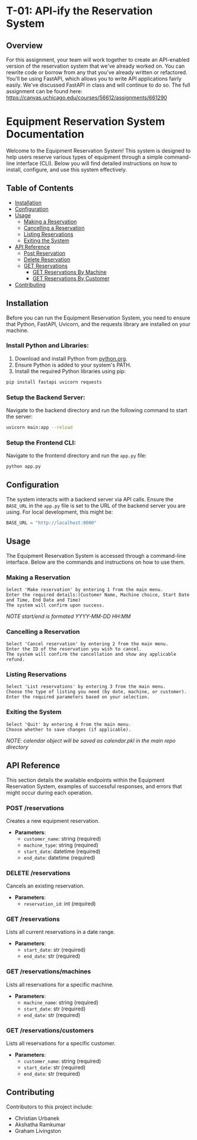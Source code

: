 # T-01: API-ify the Reservation System

## Overview
For this assignment, your team will work together to create an API-enabled version of the reservation system that we've already worked on.  You can rewrite code or borrow from any that you've already written or refactored.  You'll be using FastAPI, which allows you to write API applications fairly easily. We've discussed FastAPI in class and will continue to do so.  The full assignment can be found here: https://canvas.uchicago.edu/courses/56612/assignments/661290


# Equipment Reservation System Documentation

Welcome to the Equipment Reservation System! This system is designed to help users reserve various types of equipment through a simple command-line interface (CLI). Below you will find detailed instructions on how to install, configure, and use this system effectively.

## Table of Contents

- [Installation](#installation)
- [Configuration](#configuration)
- [Usage](#usage)
    - [Making a Reservation](#make-reservation)
    - [Cancelling a Reservation](#cancelling-a-reservation)
    - [Listing Reservations](#listing-reservations)
    - [Exiting the System](#exiting-the-system)
- [API Reference](#api-reference)
    - [Post Reservation](#post-/reservations)
    - [Delete Reservation](#delete-/reservations)
    - [GET Reservations](#get-/reservations)
        - [GET Reservations By Machine](#get-/reservations/machines)
        - [GET Reservations By Customer](#get-reservations/customers)
    <!-- - [Exiting the System](#exiting-the-system) -->
- [Contributing](#contributing)


## Installation

Before you can run the Equipment Reservation System, you need to ensure that Python, FastAPI, Uvicorn, and the requests library are installed on your machine.

### Install Python and Libraries:

1. Download and install Python from [python.org](https://python.org).
2. Ensure Python is added to your system's PATH.
3. Install the required Python libraries using pip:

```bash
pip install fastapi uvicorn requests
```

### Setup the Backend Server:

Navigate to the backend directory and run the following command to start the server:

```bash
uvicorn main:app --reload
```

### Setup the Frontend CLI:

Navigate to the frontend directory and run the `app.py` file:

```bash
python app.py
```

## Configuration

The system interacts with a backend server via API calls. Ensure the `BASE_URL` in the `app.py` file is set to the URL of the backend server you are using. For local development, this might be:

```python
BASE_URL = "http://localhost:8000"
```

## Usage

The Equipment Reservation System is accessed through a command-line interface. Below are the commands and instructions on how to use them.

### Making a Reservation

    Select 'Make reservation' by entering 1 from the main menu.
    Enter the required details:(Customer Name, Machine choice, Start Date and Time, End Date and Time)
    The system will confirm upon success.
*NOTE start/end is formated YYYY-MM-DD HH:MM*

### Cancelling a Reservation
    
    Select 'Cancel reservation' by entering 2 from the main menu.
    Enter the ID of the reservation you wish to cancel.
    The system will confirm the cancellation and show any applicable refund.

### Listing Reservations

    Select 'List reservations' by entering 3 from the main menu.
    Choose the type of listing you need (by date, machine, or customer).
    Enter the required parameters based on your selection.

### Exiting the System

    Select 'Quit' by entering 4 from the main menu.
    Choose whether to save changes (if applicable).
*NOTE: calendar object will be saved as calendar.pkl in the main repo directory*

## API Reference

This section details the available endpoints within the Equipment Reservation System, examples of successful responses, and errors that might occur during each operation.

### POST /reservations

Creates a new equipment reservation.

- **Parameters**:
  - `customer_name`: string (required)
  - `machine_type`: string (required)
  - `start_date`: datetime (required)
  - `end_date`: datetime (required)

### DELETE /reservations

Cancels an existing reservation.

- **Parameters**:
  - `reservation_id`: int (required)

### GET /reservations

Lists all current reservations in a date range.
- **Parameters**:
  - `start_date`: str (required)
  - `end_date`: str (required)

### GET /reservations/machines

Lists all reservations for a specific machine.

- **Parameters**:
  - `machine_name`: string (required)
  - `start_date`: str (required)
  - `end_date`: str (required)

### GET /reservations/customers

Lists all reservations for a specific customer.

- **Parameters**:
  - `customer_name`: string (required)
  - `start_date`: str (required)
  - `end_date`: str (required)

## Contributing

Contributors to this project include:

- Christian Urbanek
- Akshatha Ramkumar
- Graham Livingston
